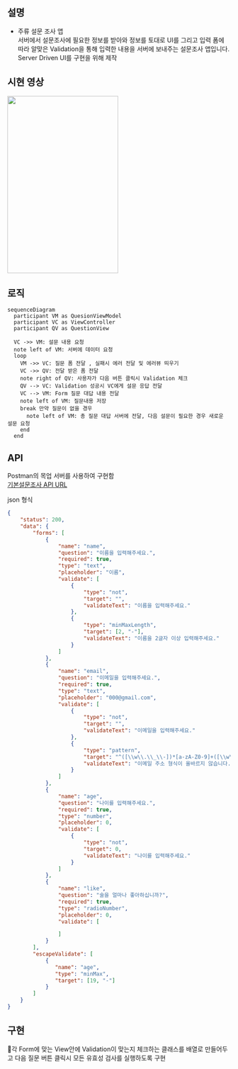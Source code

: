 

## 설명
- 주류 설문 조사 앱   
서버에서 설문조사에 필요한 정보를 받아와 정보를 토대로 UI를 그리고 입력 폼에 따라 알맞은 Validation을 통해 입력한 내용을 서버에 보내주는 설문조사 앱입니다.    
Server Driven UI를 구현을 위해 제작


## 시현 영상
<img src="https://github.com/three523/Subvey_mission/assets/71269216/4dcfb9fb-4b1a-4ffd-a2c8-29795dc01fa4" width="250" height="400"/>

## 로직
```mermaid
sequenceDiagram
  participant VM as QuesionViewModel
  participant VC as ViewController   
  participant QV as QuestionView
  
  VC ->> VM: 설문 내용 요청
  note left of VM: 서버에 데이터 요청
  loop 
    VM ->> VC: 질문 폼 전달 , 실패시 에러 전달 및 에러뷰 띄우기
    VC ->> QV: 전달 받은 폼 전달
    note right of QV: 사용자가 다음 버튼 클릭시 Validation 체크
    QV --> VC: Validation 성공시 VC에게 설문 응답 전달
    VC --> VM: Form 질문 대답 내용 전달
    note left of VM: 질문내용 저장
    break 만약 질문이 없을 경우
      note left of VM: 총 질문 대답 서버에 전달, 다음 설문이 필요한 경우 새로운 설문 요청
    end 
  end
```

## API
Postman의 목업 서버를 사용하여 구현함   
[기본설문조사 API URL](https://512ab7c7-e29e-4a64-ace6-d1e98a5ce40f.mock.pstmn.io/api/question/common)

json 형식
```json
{
    "status": 200,
    "data": {
        "forms": [
            {
                "name": "name",
                "question": "이름을 입력해주세요.",
                "required": true,
                "type": "text",
                "placeholder": "이름",
                "validate": [
                    {
                        "type": "not",
                        "target": "",
                        "validateText": "이름을 입력해주세요."
                    },
                    {
                        "type": "minMaxLength",
                        "target": [2, "-"],
                        "validateText": "이름을 2글자 이상 입력해주세요."
                    }
                ]
            },
            {
                "name": "email",
                "question": "이메일을 입력해주세요.",
                "required": true,
                "type": "text",
                "placeholder": "000@gmail.com",
                "validate": [
                    {
                        "type": "not",
                        "target": "",
                        "validateText": "이메일을 입력해주세요."
                    },
                    {
                        "type": "pattern",
                        "target": "^([\\w\\.\\_\\-])*[a-zA-Z0-9]+([\\w\\.\\_\\-])*([a-zA-Z0-9])+([\\w\\.\\_\\-])+@([a-zA-Z0-9]+\\.)+[a-zA-Z0-9]{2,8}$",
                        "validateText": "이메일 주소 형식이 올바르지 않습니다."
                    }
                ]
            },
            {
                "name": "age",
                "question": "나이를 입력해주세요.",
                "required": true,
                "type": "number",
                "placeholder": 0,
                "validate": [
                    {
                        "type": "not",
                        "target": 0,
                        "validateText": "나이를 입력해주세요."
                    }
                ]
            },
            {
                "name": "like",
                "question": "술을 얼마나 좋아하십니까?",
                "required": true,
                "type": "radioNumber",
                "placeholder": 0,
                "validate": [

                ]
            }
        ],
        "escapeValidate": [
            {
               "name": "age",
               "type": "minMax",
               "target": [19, "-"]
            }
        ]
    }
}
```

## 구현
각 Form에 맞는 View안에 Validation이 맞는지 체크하는 클래스를 배열로 만들어두고 다음 질문 버튼 클릭시 모든 유효성 검사를 실행하도록 구현

